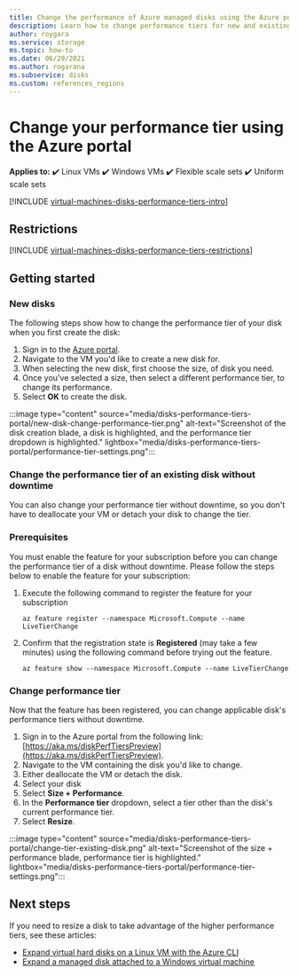 ```yaml
---
title: Change the performance of Azure managed disks using the Azure portal
description: Learn how to change performance tiers for new and existing managed disks using the Azure portal.
author: roygara
ms.service: storage
ms.topic: how-to
ms.date: 06/29/2021
ms.author: rogarana
ms.subservice: disks
ms.custom: references_regions
---
```


# Change your performance tier using the Azure portal

**Applies to:** :heavy_check_mark: Linux VMs :heavy_check_mark: Windows VMs :heavy_check_mark: Flexible scale sets :heavy_check_mark: Uniform scale sets

[!INCLUDE [virtual-machines-disks-performance-tiers-intro](../../includes/virtual-machines-disks-performance-tiers-intro.md)]

## Restrictions

[!INCLUDE [virtual-machines-disks-performance-tiers-restrictions](../../includes/virtual-machines-disks-performance-tiers-restrictions.md)]

## Getting started

### New disks

The following steps show how to change the performance tier of your disk when you first create the disk:

1. Sign in to the [Azure portal](https://portal.azure.com/).
1. Navigate to the VM you'd like to create a new disk for.
1. When selecting the new disk, first choose the size, of disk you need.
1. Once you've selected a size, then select a different performance tier, to change its performance.
1. Select **OK** to create the disk.

:::image type="content" source="media/disks-performance-tiers-portal/new-disk-change-performance-tier.png" alt-text="Screenshot of the disk creation blade, a disk is highlighted, and the performance tier dropdown is highlighted." lightbox="media/disks-performance-tiers-portal/performance-tier-settings.png":::


### Change the performance tier of an existing disk without downtime

You can also change your performance tier without downtime, so you don't have to deallocate your VM or detach your disk to change the tier.

### Prerequisites

You must enable the feature for your subscription before you can change the performance tier of a disk without downtime. Please follow the steps below to enable the feature for your subscription:

1.	Execute the following command to register the feature for your subscription

    ```azurecli
    az feature register --namespace Microsoft.Compute --name LiveTierChange
    ```
 
1.	Confirm that the registration state is **Registered** (may take a few minutes) using the following command before trying out the feature.

    ```azurecli
    az feature show --namespace Microsoft.Compute --name LiveTierChange
    ```

### Change performance tier

Now that the feature has been registered, you can change applicable disk's performance tiers without downtime.

1. Sign in to the Azure portal from the following link: [https://aka.ms/diskPerfTiersPreview](https://aka.ms/diskPerfTiersPreview).
1. Navigate to the VM containing the disk you'd like to change.
1. Either deallocate the VM or detach the disk.
1. Select your disk
1. Select **Size + Performance**.
1. In the **Performance tier** dropdown, select a tier other than the disk's current performance tier.
1. Select **Resize**.

:::image type="content" source="media/disks-performance-tiers-portal/change-tier-existing-disk.png" alt-text="Screenshot of the size + performance blade, performance tier is highlighted." lightbox="media/disks-performance-tiers-portal/performance-tier-settings.png":::

## Next steps

If you need to resize a disk to take advantage of the higher performance tiers, see these articles:

- [Expand virtual hard disks on a Linux VM with the Azure CLI](linux/expand-disks.md)
- [Expand a managed disk attached to a Windows virtual machine](windows/expand-os-disk.md)
